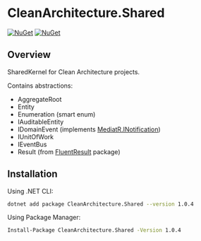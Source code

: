 # CleanArchitecture.Shared

[![NuGet](https://img.shields.io/nuget/v/CleanArchitecture.Shared.svg)](https://www.nuget.org/packages/CleanArchitecture.Shared/)
[![NuGet](https://img.shields.io/nuget/dt/CleanArchitecture.Shared.svg)](https://www.nuget.org/packages/CleanArchitecture.Shared/)
## Overview

SharedKernel for Clean Architecture projects.

Contains abstractions:
  - AggregateRoot
  - Entity
  - Enumeration (smart enum)
  - IAuditableEntity
  - IDomainEvent (implements [MediatR.INotification]('https://www.nuget.org/packages/MediatR'))
  - IUnitOfWork
  - IEventBus
  - Result (from [FluentResult]('https://www.nuget.org/packages/FluentResult') package)

## Installation

Using .NET CLI:

```bash
dotnet add package CleanArchitecture.Shared --version 1.0.4
```

Using Package Manager:

```bash
Install-Package CleanArchitecture.Shared -Version 1.0.4
```


